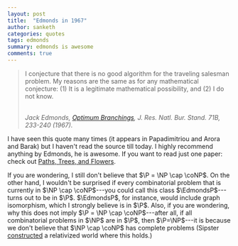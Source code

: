 ```yaml
---
layout: post
title:  "Edmonds in 1967"
author: sanketh
categories: quotes
tags: edmonds
summary: edmonds is awesome
comments: true
---
```


<div style="display:none;">
$$
\newcommand{\P}{\text{P}}
\newcommand{\EdmondsP}{\text{EdmondsP}}
\newcommand{\NP}{\text{NP}}
\newcommand{\coNP}{\text{coNP}}
\newcommand{\BQP}{\text{BQP}}
$$
</div>

<blockquote>
<p>
I conjecture that there is no good algorithm for the traveling salesman problem.  My reasons are the same as for any mathematical conjecture: (1) It is a legitimate mathematical possibility, and (2) I  do not know. 
</p><br>
<cite>Jack Edmonds, <a href="https://nvlpubs.nist.gov/nistpubs/jres/71b/jresv71bn4p233_a1b.pdf">Optimum Branchings</a>, J. Res. Natl. Bur. Stand. 71B, 233-240 (1967). </cite>
</blockquote>

I have seen this quote many times (it appears in ‎Papadimitriou and Arora and Barak) but I haven't read the source till today. I highly recommend anything by Edmonds, he is awesome. If you want to read just one paper: check out [Paths, Trees, and Flowers](https://doi.org/10.4153/CJM-1965-045-4). 

If you are wondering, I still don't believe that $\P = \NP \cap \coNP$. On the other hand, I wouldn't be surprised if every combinatorial problem that is currently in $\NP \cap \coNP$---you could call this class $\EdmondsP$---turns out to be in $\P$. $\EdmondsP$, for instance, would include graph isomorphism, which I strongly believe is in $\P$. Also, if you are wondering, why this does not imply $\P = \NP \cap \coNP$---after all, if all combinatorial problems in $\NP$ are in $\P$, then $\P=\NP$---it is because we don't believe that $\NP \cap \coNP$ has complete problems (Sipster [constructed](https://doi.org/10.1007/BFb0012797) a relativized world where this holds.)



